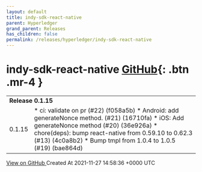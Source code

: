 ```yaml
---
layout: default
title: indy-sdk-react-native
parent: Hyperledger
grand_parent: Releases
has_children: false
permalink: /releases/hyperledger/indy-sdk-react-native
---
```


# indy-sdk-react-native <span class="fs-3 right-align">[GitHub](https://github.com/hyperledger/indy-sdk-react-native){: .btn .mr-4 }</span>


<div>
    <table>
        <tr>
            <td colspan="2">
                <b>
                    Release 0.1.15
                </b>
            </td>
        </tr>
        <tr>
            <td>
                <span class="chip">
                    0.1.15
                </span>
            </td>
            <td>
                * ci: validate on pr (#22) (f058a5b)
* Android: add generateNonce method. (#21) (16710fa)
* iOS: Add generateNonce method (#20) (36e926a)
* chore(deps): bump react-native from 0.59.10 to 0.62.3 (#13) (4c0a8b2)
* Bump tmpl from 1.0.4 to 1.0.5 (#19) (bae864d)
            </td>
        </tr>
    </table>
    <a href="https://github.com/hyperledger/indy-sdk-react-native/releases/tag/0.1.15" class=".btn">
        View on GitHub
    </a>
    <span class="right-align">
        Created At 2021-11-27 14:58:36 +0000 UTC
    </span>
</div>

